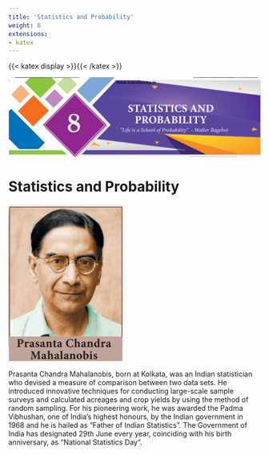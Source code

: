 ```yaml
---
title: 'Statistics and Probability'
weight: 8
extensions:
- katex
---
```

{{< katex display >}}{{< /katex >}}

![Alt text](image-1.png)

# Statistics and Probability

![Alt text](image1.png)

Prasanta Chandra Mahalanobis, born at Kolkata, was an Indian statistician who devised a measure of comparison between two data sets. He introduced innovative techniques for conducting large-scale sample surveys and calculated acreages and crop yields by using the method of random sampling. For his pioneering work, he was awarded the Padma Vibhushan, one of India’s highest honours, by the Indian government in 1968 and he is hailed as “Father of Indian Statistics”. The Government of India has designated 29th June every year, coinciding with his birth anniversary, as “National Statistics Day”.





  